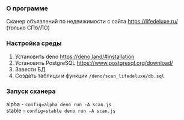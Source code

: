 ### О программе
Сканер объявлений по недвижимости с сайта https://lifedeluxe.ru/ (только СПб/ЛО)

### Настройка среды 
1. Установить deno
   https://deno.land/#installation
2. Установить PostgreSQL
   https://www.postgresql.org/download/
3. Завести БД
4. Создать таблицы и функции
   `/deno/scan_lifedeluxe/db.sql`

### Запуск сканера 
alpha - `config=alpha deno run -A scan.js` <br>
stable - `config=stable deno run -A scan.js`
